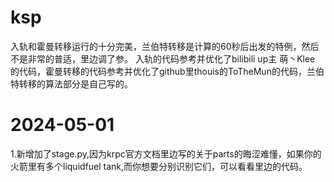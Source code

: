 # ksp
入轨和霍曼转移运行的十分完美，兰伯特转移是计算的60秒后出发的特例，然后不是非常的普适，里边调了参。
入轨的代码参考并优化了bilibili up主 萌丶Klee 的代码，霍曼转移的代码参考并优化了github里thouis的ToTheMun的代码，兰伯特转移的算法部分是自己写的。

# 2024-05-01

1.新增加了stage.py,因为krpc官方文档里边写的关于parts的晦涩难懂，如果你的火箭里有多个liquidfuel tank,而你想要分别识别它们，可以看看里边的代码。

